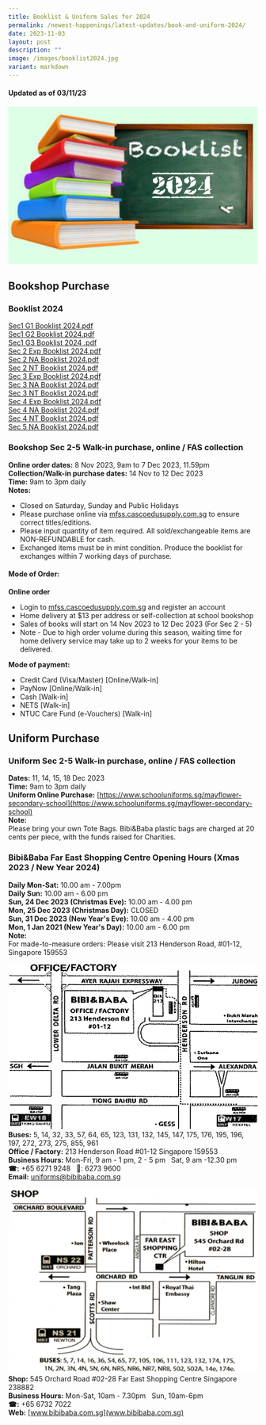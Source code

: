 ```yaml
---
title: Booklist & Uniform Sales for 2024
permalink: /newest-happenings/latest-updates/book-and-uniform-2024/
date: 2023-11-03
layout: post
description: ""
image: /images/booklist2024.jpg
variant: markdown
---
```

#### **Updated as of 03/11/23**

![](/images/booklist2024.jpg)

## Bookshop Purchase

### Booklist 2024

[Sec1 G1 Booklist 2024.pdf](/files/2024%20Booklist/s1g1%20booklist%202023.pdf)  
[Sec1 G2 Booklist 2024.pdf](/files/2024%20Booklist/s1g2%20booklist%202023.pdf)  
[Sec1 G3 Booklist 2024 .pdf](/files/2024%20Booklist/s1g3%20booklist%202023.pdf)   
[Sec 2 Exp Booklist 2024.pdf](/files/2024%20Booklist/s2%20exp%20booklist%202023.pdf)  
[Sec 2 NA Booklist 2024.pdf](/files/2024%20Booklist/s2%20na%20booklist%202023.pdf)  
[Sec 2 NT Booklist 2024.pdf](/files/2024%20Booklist/s2%20nt%20booklist%202023.pdf)  
[Sec 3 Exp Booklist 2024.pdf](/files/2024%20Booklist/s3%20exp%20booklist%202023.pdf)  
[Sec 3 NA Booklist 2024.pdf](/files/2024%20Booklist/s3%20na%20booklist%202023.pdf)  
[Sec 3 NT Booklist 2024.pdf](/files/2024%20Booklist/s3%20nt%20booklist%202023.pdf)  
[Sec 4 Exp Booklist 2024.pdf](/files/2024%20Booklist/s4%20exp%20booklist%202023.pdf)  
[Sec 4 NA Booklist 2024.pdf](/files/2024%20Booklist/s4%20na%20booklist%202023.pdf)  
[Sec 4 NT Booklist 2024.pdf](/files/2024%20Booklist/s4%20nt%20booklist%202023.pdf)  
[Sec 5 NA Booklist 2024.pdf](/files/2024%20Booklist/s5%20na%20booklist%202023.pdf)

### Bookshop Sec 2-5 Walk-in purchase, online / FAS collection

**Online order dates:** 8 Nov 2023, 9am to 7 Dec 2023, 11.59pm  
**Collection/Walk-in purchase dates:** 14 Nov to 12 Dec 2023  
**Time:** 9am to 3pm daily  
**Notes:**  
* Closed on Saturday, Sunday and Public Holidays  
* Please purchase online via [mfss.cascoedusupply.com.sg](https://mfss.cascoedusupply.com.sg) to ensure correct titles/editions.
* Please input quantity of item required. All sold/exchangeable items are NON-REFUNDABLE for cash.
* Exchanged items must be in mint condition. Produce the booklist for exchanges within 7 working days of purchase.  

#### Mode of Order:
**Online order**
* Login to [mfss.cascoedusupply.com.sg](https://mfss.cascoedusupply.com.sg) and register an account 
* Home delivery at $13 per address or self-collection at school bookshop
* Sales of books will start on 14 Nov 2023 to 12 Dec 2023 (For Sec 2 - 5)
* Note - Due to high order volume during this season, waiting time for home delivery service may take up to 2 weeks for your items to be delivered.  


**Mode of payment:** 
* Credit Card (Visa/Master) [Online/Walk-in]
* PayNow [Online/Walk-in]
* Cash [Walk-in]
* NETS [Walk-in]
* NTUC Care Fund (e-Vouchers) [Walk-in]


## Uniform Purchase

### Uniform Sec 2-5 Walk-in purchase, online / FAS collection

**Dates:** 11, 14, 15, 18 Dec 2023  
**Time:** 9am to 3pm daily  
**Uniform Online Purchase:** [https://www.schooluniforms.sg/mayflower-secondary-school](https://www.schooluniforms.sg/mayflower-secondary-school)  
**Note:**  
Please bring your own Tote Bags. Bibi&Baba plastic bags are charged at 20 cents per piece, with the funds raised for Charities.

### Bibi&Baba Far East Shopping Centre Opening Hours (Xmas 2023 / New Year 2024)

**Daily Mon-Sat:** 10.00 am - 7.00pm  
**Daily Sun:** 10.00 am - 6.00 pm  
**Sun, 24 Dec 2023 (Christmas Eve):** 10.00 am - 4.00 pm  
**Mon, 25 Dec 2023 (Christmas Day):** CLOSED  
**Sun, 31 Dec 2023 (New Year's Eve):** 10.00 am - 4.00 pm  
**Mon, 1 Jan 2021 (New Year's Day):** 10.00 am - 6.00 pm  
**Note:**  
For made-to-measure orders: Please visit 213 Henderson Road, #01-12, Singapore 159553

![](/images/office.png)
**Buses:** 5, 14, 32, 33, 57, 64, 65, 123, 131, 132, 145, 147, 175, 176, 195, 196, 197, 272, 273, 275, 855, 961  
**Office / Factory:** 213 Henderson Road #01-12 Singapore 159553  
**Business Hours:** Mon-Fri, 9 am - 1 pm, 2 - 5 pm   Sat, 9 am -12.30 pm  
**☎:** +65 6271 9248   : 6273 9600  
**Email:** [uniforms@bibibaba.com.sg](mailto:uniforms@bibibaba.com.sg)

![](/images/office1.png)
**Shop:** 545 Orchard Road #02-28 Far East Shopping Centre Singapore 238882  
**Business Hours:** Mon-Sat, 10am - 7.30pm   Sun, 10am-6pm  
**☎:** +65 6732 7022  
**Web:** [www.bibibaba.com.sg](www.bibibaba.com.sg)